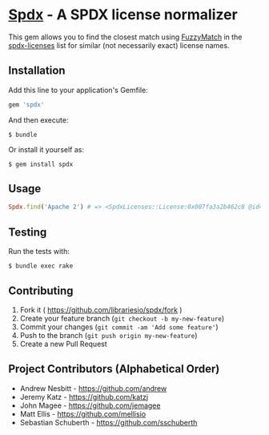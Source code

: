 # [Spdx](http://libraries.io/rubygems/spdx) - A SPDX license normalizer

This gem allows you to find the closest match using [FuzzyMatch](https://github.com/seamusabshere/fuzzy_match) in the [spdx-licenses](https://github.com/domcleal/spdx-licenses) list for similar (not necessarily exact) license names.

## Installation

Add this line to your application's Gemfile:

```ruby
gem 'spdx'
```

And then execute:

    $ bundle

Or install it yourself as:

    $ gem install spdx

## Usage

```ruby
Spdx.find('Apache 2') # => <SpdxLicenses::License:0x007fa3a2b462c8 @id="Apache-2.0", @name="Apache License 2.0", @osi_approved=true>
```

## Testing

Run the tests with:

    $ bundle exec rake

## Contributing

1. Fork it ( https://github.com/librariesio/spdx/fork )
2. Create your feature branch (`git checkout -b my-new-feature`)
3. Commit your changes (`git commit -am 'Add some feature'`)
4. Push to the branch (`git push origin my-new-feature`)
5. Create a new Pull Request

## Project Contributors (Alphabetical Order)
* Andrew Nesbitt - https://github.com/andrew
* Jeremy Katz - https://github.com/katzj
* John Magee - https://github.com/jemagee
* Matt Ellis - https://github.com/mellisio
* Sebastian Schuberth - https://github.com/sschuberth